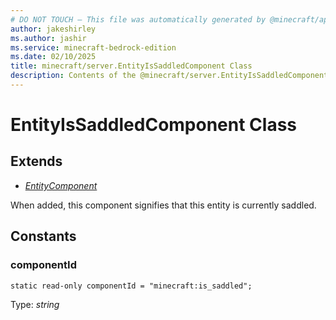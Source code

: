 ```yaml
---
# DO NOT TOUCH — This file was automatically generated by @minecraft/api-docs-generator, to report problems file an issue at https://github.com/Mojang/minecraft-scripting-libraries
author: jakeshirley
ms.author: jashir
ms.service: minecraft-bedrock-edition
ms.date: 02/10/2025
title: minecraft/server.EntityIsSaddledComponent Class
description: Contents of the @minecraft/server.EntityIsSaddledComponent class.
---
```

# EntityIsSaddledComponent Class

## Extends
- [*EntityComponent*](EntityComponent.md)

When added, this component signifies that this entity is currently saddled.

## Constants

### **componentId**
`static read-only componentId = "minecraft:is_saddled";`

Type: *string*
